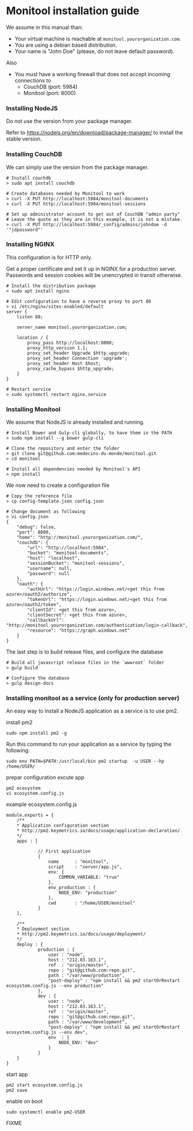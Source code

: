 # Monitool installation guide

We assume in this manual than:

- Your virtual machine is reachable at `monitool.yourorganization.com`.
- You are using a debian based distribution.
- Your name is "John Doe" (please, do not leave default password).

Also
- You must have a working firewall that does not accept incoming connections to
	- CouchDB (port: 5984)
	- Monitool (port: 8000)

### Installing NodeJS

Do not use the version from your package manager.

Refer to https://nodejs.org/en/download/package-manager/ to install the stable version.


### Installing CouchDB

We can simply use the version from the package manager.
	
	# Install couchdb
	> sudo apt install couchdb

	# Create databases needed by Monitool to work
	> curl -X PUT http://localhost:5984/monitool-documents
	> curl -X PUT http://localhost:5984/monitool-sessions

	# Set up administrator account to get out of CouchDB "admin party"
	# Leave the quote as they are in this example, it is not a mistake.
	> curl -X PUT http://localhost:5984/_config/admins/johndoe -d '"jdpassword"'

### Installing NGINX

This configuration is for HTTP only.

Get a proper certificate and set it up in NGINX for a production server. Passwords and session cookies will be unencrypted in transit otherwise.

	# Install the distribution package
	> sudo apt install nginx

	# Edit configuration to have a reverse proxy to port 80
	> vi /etc/nginx/sites-enabled/default
	server {
		listen 80;

		server_name monitool.yourorganization.com;	

		location / {
			proxy_pass http://localhost:8000;
			proxy_http_version 1.1;
			proxy_set_header Upgrade $http_upgrade;
			proxy_set_header Connection 'upgrade';
			proxy_set_header Host $host;
			proxy_cache_bypass $http_upgrade;
		}
	}

	# Restart service
	> sudo systemctl restart nginx.service


### Installing Monitool

We assume that NodeJS is already installed and running.

	# Install Bower and Gulp-cli globally, to have them in the PATH
	> sudo npm install --g bower gulp-cli

	# Clone the repository and enter the folder
	> git clone git@github.com:medecins-du-monde/monitool.git
	> cd monitool

	# Install all dependencies needed by Monitool's API
	> npm install

We now need to create a configuration file

	# Copy the reference file
	> cp config-template.json config.json
	
	# Change document as following
	> vi config.json
	{
		"debug": false,
		"port": 8000,
		"home": "http://monitool.yourorganization.com/",
		"couchdb": {
			"url": "http://localhost:5984",
			"bucket": "monitool-documents",
			"host": "localhost",
			"sessionBucket": "monitool-sessions",
			"username": null,
			"password": null
		},
		"oauth": {
			"authUrl": "https://login.windows.net/<get this from azure>/oauth2/authorize",
			"tokenUrl": "https://login.windows.net/<get this from azure>/oauth2/token",
			"clientId": <get this from azure>,
			"clientSecret": <get this from azure>,
			"callbackUrl": "http://monitool.yourorganization.com/authentication/login-callback",
			"resource": "https://graph.windows.net"
		}
	}


The last step is to build release files, and configure the database

	# Build all javascript release files in the `wwwroot` folder
	> gulp build

	# Configure the database
	> gulp design-docs

### Installing monitool as a service (only for production server)

An easy way to install a NodeJS application as a service is to use pm2.

install pm2

	sudo npm install pm2 -g
	
Run this command to run your application as a service by typing the following:

	sudo env PATH=$PATH:/usr/local/bin pm2 startup  -u USER --hp /home/USER/
	
prepar configuration excute app

	pm2 ecosystem
	vi ecosystem.config.js

example ecosystem.config.js

	module.exports = {
  		/**
   		* Application configuration section
   		* http://pm2.keymetrics.io/docs/usage/application-declaration/
   		*/
  		apps : [

    			// First application
    			{
      				name      : "monitool",
      				script    : "server/app.js",
      				env: {
        				COMMON_VARIABLE: "true"
      				},
      				env_production : {
        				NODE_ENV: "production"
      				},
      				cwd       : "/home/USER/monitool"
    			}
  		],

  		/**
   		* Deployment section
   		* http://pm2.keymetrics.io/docs/usage/deployment/
   		*/
  		deploy : {
    			production : {
    	  			user : "node",
    	  			host : "212.83.163.1",
    	  			ref  : "origin/master",
    	  			repo : "git@github.com:repo.git",
    	  			path : "/var/www/production",
    	  			"post-deploy" : "npm install && pm2 startOrRestart ecosystem.config.js --env production"
    			},
    			dev : {
      				user : "node",
      				host : "212.83.163.1",
      				ref  : "origin/master",
      				repo : "git@github.com:repo.git",
      				path : "/var/www/development",
      				"post-deploy" : "npm install && pm2 startOrRestart ecosystem.config.js --env dev",
      				env  : {
        				NODE_ENV: "dev"
      				}
    			}
  		}
	}
	
	
start app

	pm2 start ecosystem.config.js
	pm2 save
	
enable on boot

	sudo systemctl enable pm2-USER
	


FIXME
